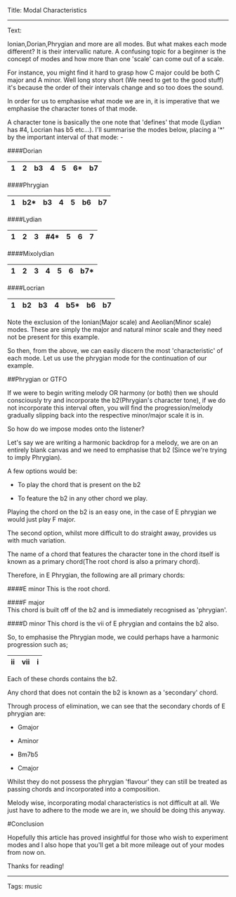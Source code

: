 Title: Modal Characteristics

----

Text: 

Ionian,Dorian,Phrygian and more are all modes. But what makes each mode different? It is their intervallic nature. A confusing topic for a beginner is the concept of modes and how more than one 'scale' can come out of a scale.

For instance, you might find it hard to grasp how C major could be both C major and A minor. Well long story short (We need to get to the good stuff) it's because the order of their intervals change and so too does the sound.

In order for us to emphasise what mode we are in, it is imperative that we emphasise the character tones of that mode.

A character tone is basically the one note that 'defines' that mode (Lydian has #4, Locrian has b5 etc...). I'll summarise the modes below, placing a '*' by the important interval of that mode: -
 
####Dorian        

1  | 2  | b3    | 4 |  5 |  6*  |  b7    
---|----|-----|----|--|----|----

####Phrygian      

1  | b2*  | b3    | 4 |  5 |  b6  |  b7    
---|----|-----|----|--|----|----

####Lydian      

1  | 2  | 3    | #4* |  5 |  6  |  7    
---|----|-----|----|--|----|----
    
####Mixolydian    

1  | 2  | 3    | 4 |  5 |  6  |  b7*    
---|----|-----|----|--|----|----

####Locrian  

1  | b2  | b3    | 4 |  b5* |  b6  |  b7    
---|----|-----|----|--|----|----
     

Note the exclusion of the Ionian(Major scale) and Aeolian(Minor scale) modes. These are simply the major and natural minor scale and they need not be present for this example.

So then, from the above, we can easily discern the most 'characteristic' of each mode. Let us use the phrygian mode for the continuation of our example.

##Phrygian or GTFO

If we were to begin writing melody OR harmony (or both) then we should consciously try and incorporate the b2(Phrygian's character tone), if we do not incorporate this interval often, you will find the progression/melody gradually slipping back into the respective minor/major scale it is in.

So how do we impose modes onto the listener?
 
Let's say we are writing a harmonic backdrop for a melody, we are on an entirely blank canvas and we need to emphasise that b2 (Since we're trying to imply Phrygian).

 
A few options would be:

 
- To play the chord that is present on the b2


- To feature the b2 in any other chord we play.


Playing the chord on the b2 is an easy one, in the case of E phrygian we would just play F major.

The second option, whilst more difficult to do straight away, provides us with much variation.

The name of a chord that features the character tone in the chord itself is known as a primary chord(The root chord is also a primary chord).

Therefore, in E Phrygian, the following are all primary chords:


####E minor 
This is the root chord.

####F major  
This chord is built off of the b2 and is immediately recognised as 'phrygian'.

####D minor 
This chord is the vii of E phrygian and contains the b2 also.

So, to emphasise the Phrygian mode, we could perhaps have a harmonic progression  such as;

ii  | vii  | i    
---|----|----

Each of these chords contains the b2.

Any chord that does not contain the b2 is known as a 'secondary' chord.

Through process of elimination, we can see that the secondary chords of E phrygian are:

- Gmajor

- Aminor

- Bm7b5

- Cmajor

 
Whilst they do not possess the phrygian 'flavour' they can still be treated as passing chords and incorporated into a composition.

Melody wise, incorporating modal characteristics is not difficult at all. We just have to adhere to the mode we are in, we should be doing this anyway.

#Conclusion

Hopefully this article has proved insightful for those who wish to experiment modes and I also hope that you'll get a bit more mileage out of your modes from now on.

Thanks for reading!

----

Tags: music